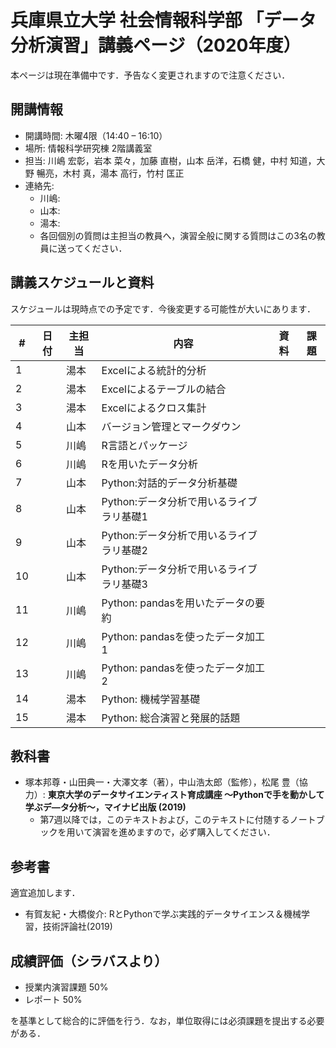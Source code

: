 # 兵庫県立大学 社会情報科学部 「データ分析演習」講義ページ（2020年度）

本ページは現在準備中です．予告なく変更されますので注意ください．

## 開講情報
- 開講時間: 木曜4限（14:40 – 16:10）
- 場所: 情報科学研究棟 2階講義室
- 担当: 川嶋 宏彰，岩本 菜々，加藤 直樹，⼭本 岳洋，⽯橋 健，中村 知道，⼤野 暢亮，⽊村 真，湯本 ⾼⾏，⽵村 匡正
- 連絡先:
  - 川嶋:
  - 山本:
  - 湯本:
  - 各回個別の質問は主担当の教員へ，演習全般に関する質問はこの3名の教員に送ってください．


## 講義スケジュールと資料
スケジュールは現時点での予定です．今後変更する可能性が大いにあります．

| #   | 日付 | 主担当 | 内容                                     | 資料 | 課題 |
| --- | ---- | ------ | ---------------------------------------- | ---- | ---- |
| 1   |      | 湯本   | Excelによる統計的分析                    |      |      |
| 2   |      | 湯本   | Excelによるテーブルの結合                |      |      |
| 3   |      | 湯本   | Excelによるクロス集計                    |      |      |
| 4   |      | 山本   | バージョン管理とマークダウン             |      |      |
| 5   |      | 川嶋   | R⾔語とパッケージ                        |      |      |
| 6   |      | 川嶋   | Rを⽤いたデータ分析                      |      |      |
| 7   |      | 山本   | Python:対話的データ分析基礎              |      |      |
| 8   |      | 山本   | Python:データ分析で⽤いるライブラリ基礎1 |      |      |
| 9   |      | 山本   | Python:データ分析で⽤いるライブラリ基礎2 |      |      |
| 10  |      | 山本   | Python:データ分析で⽤いるライブラリ基礎3 |      |      |
| 11  |      | 川嶋   | Python: pandasを⽤いたデータの要約       |      |      |
| 12  |      | 川嶋   | Python: pandasを使ったデータ加⼯1        |      |      |
| 13  |      | 川嶋   | Python: pandasを使ったデータ加⼯ 2       |      |      |
| 14  |      | 湯本   | Python: 機械学習基礎                     |      |      |
| 15  |      | 湯本   | Python: 総合演習と発展的話題             |      |      |


## 教科書
- 塚本邦尊・⼭⽥典⼀・⼤澤⽂孝（著），中⼭浩太郎（監修），松尾 豊（協⼒）: **東京⼤学のデータサイエンティスト育成講座 〜Pythonで⼿を動かして学ぶデ―タ分析〜，マイナビ出版 (2019)**
  - 第7週以降では，このテキストおよび，このテキストに付随するノートブックを用いて演習を進めますので，必ず購入してください．

## 参考書
適宜追加します．
- 有賀友紀・⼤橋俊介: RとPythonで学ぶ実践的データサイエンス＆機械学習，技術評論社(2019)


## 成績評価（シラバスより）
- 授業内演習課題 50%
- レポート 50%

を基準として総合的に評価を⾏う．なお，単位取得には必須課題を提出する必要がある．

